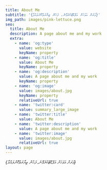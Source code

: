 ```yaml
---
title: About Me
subtitle: '{ވަރަށް އަވަހަށް އަޕްޑޭޓްކުރެވޭނެ، ފަހުން ޒިޔާރަތްކޮށްލައްވާ}'
img_path: images/pink-lettuce.png
seo:
  title: About Me
  description: A page about me and my work
  extra:
    - name: 'og:type'
      value: website
      keyName: property
    - name: 'og:title'
      value: About Me
      keyName: property
    - name: 'og:description'
      value: A page about me and my work
      keyName: property
    - name: 'og:image'
      value: images/about.jpg
      keyName: property
      relativeUrl: true
    - name: 'twitter:card'
      value: summary_large_image
    - name: 'twitter:title'
      value: About Me
    - name: 'twitter:description'
      value: A page about me and my work
    - name: 'twitter:image'
      value: images/about.jpg
      relativeUrl: true
layout: page
---
```

*{ވަރަށް އަވަހަށް އަޕްޑޭޓްކުރެވޭނެ، ފަހުން ޒިޔާރަތްކޮށްލައްވާ}*
